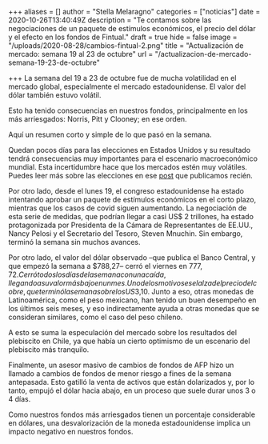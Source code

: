 +++
aliases = []
author = "Stella Melaragno"
categories = ["noticias"]
date = 2020-10-26T13:40:49Z
description = "Te contamos sobre las negociaciones de un paquete de estímulos económicos, el precio del dólar y el efecto en los fondos de Fintual."
draft = true
hide = false
image = "/uploads/2020-08-28/cambios-fintual-2.png"
title = "Actualización de mercado: semana 19 al 23 de octubre"
url = "/actualizacion-de-mercado-semana-19-23-de-octubre"

+++
La semana del 19 a 23 de octubre fue de mucha volatilidad en el mercado global, especialmente el mercado estadounidense. El valor del dólar también estuvo volátil.

Esto ha tenido consecuencias en nuestros fondos, principalmente en los más arriesgados: Norris, Pitt y Clooney; en ese orden.

Aquí un resumen corto y simple de lo que pasó en la semana.

Quedan pocos días para las elecciones en Estados Unidos y su resultado tendrá consecuencias muy importantes para el escenario macroeconómico mundial. Esta incertidumbre hace que los mercados estén muy volátiles. Puedes leer más sobre las elecciones en ese [post](https://edu.fintual.cl/que-esperar-de-las-elecciones-en-estados-unidos/) que publicamos recién.

Por otro lado, desde el lunes 19, el congreso estadounidense ha estado intentando aprobar un paquete de estímulos económicos en el corto plazo, mientras que los casos de covid siguen aumentando. La negociación de esta serie de medidas, que podrían llegar a casi US$ 2 trillones, ha estado protagonizada por Presidenta de la Cámara de Representantes de EE.UU., Nancy Pelosi y el Secretario del Tesoro, Steven Mnuchin. Sin embargo, terminó la semana sin muchos avances.

Por otro lado, el valor del dólar observado –que publica el Banco Central, y que empezó la semana a $788,27– cerró el viernes en $777,72. Cerró todos los días de la semana con una caída, llegando a su valor más bajo en un mes. Uno de los motivos es el alza del precio del cobre, que terminó la semana sobre los US$3,10. Junto a eso, otras monedas de Latinoamérica, como el peso mexicano, han tenido un buen desempeño en los últimos seis meses, y eso indirectamente ayuda a otras monedas que se consideran similares, como el caso del peso chileno. 

A esto se suma la especulación del mercado sobre los resultados del plebiscito en Chile, ya que había un cierto optimismo de un escenario del plebiscito más tranquilo.

Finalmente, un asesor masivo de cambios de fondos de AFP hizo un llamado a cambios de fondos de menor riesgo a fines de la semana antepasada. Esto gatilló la venta de activos que están dolarizados y, por lo tanto, empujó el dólar hacia abajo, en un proceso que suele durar unos 3 o 4 días. 

Como nuestros fondos más arriesgados tienen un porcentaje considerable en dólares, una desvalorización de la moneda estadounidense implica un impacto negativo en nuestros fondos.